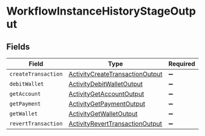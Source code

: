 # WorkflowInstanceHistoryStageOutput


## Fields

| Field                                                                                     | Type                                                                                      | Required                                                                                  | Description                                                                               |
| ----------------------------------------------------------------------------------------- | ----------------------------------------------------------------------------------------- | ----------------------------------------------------------------------------------------- | ----------------------------------------------------------------------------------------- |
| `createTransaction`                                                                       | [ActivityCreateTransactionOutput](../../models/shared/activitycreatetransactionoutput.md) | :heavy_minus_sign:                                                                        | N/A                                                                                       |
| `debitWallet`                                                                             | [ActivityDebitWalletOutput](../../models/shared/activitydebitwalletoutput.md)             | :heavy_minus_sign:                                                                        | N/A                                                                                       |
| `getAccount`                                                                              | [ActivityGetAccountOutput](../../models/shared/activitygetaccountoutput.md)               | :heavy_minus_sign:                                                                        | N/A                                                                                       |
| `getPayment`                                                                              | [ActivityGetPaymentOutput](../../models/shared/activitygetpaymentoutput.md)               | :heavy_minus_sign:                                                                        | N/A                                                                                       |
| `getWallet`                                                                               | [ActivityGetWalletOutput](../../models/shared/activitygetwalletoutput.md)                 | :heavy_minus_sign:                                                                        | N/A                                                                                       |
| `revertTransaction`                                                                       | [ActivityRevertTransactionOutput](../../models/shared/activityreverttransactionoutput.md) | :heavy_minus_sign:                                                                        | N/A                                                                                       |